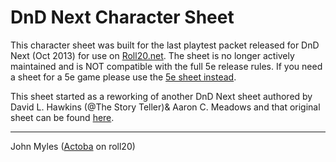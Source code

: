# DnD Next Character Sheet

This character sheet was built for the last playtest packet released for DnD Next (Oct 2013) for use on [Roll20.net](http://roll20.net).  The sheet is no longer actively maintained and is NOT compatible with the full 5e release rules.  If you need a sheet for a 5e game please use the [5e sheet instead](https://github.com/Roll20/roll20-character-sheets/tree/master/DnD_5e).

This sheet started as a reworking of another DnD Next sheet authored by David L. Hawkins (@The Story Teller)& Aaron C. Meadows and that original sheet can be found [here](https://github.com/Roll20/roll20-character-sheets/tree/master/DnDNext).

---

John Myles ([Actoba](https://app.roll20.net/users/427494/actoba) on roll20)

